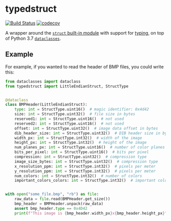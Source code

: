 # typedstruct

[![Build Status](https://travis-ci.com/luizribeiro/typedstruct.svg?branch=master)](https://travis-ci.com/luizribeiro/typedstruct)
[![codecov](https://codecov.io/gh/luizribeiro/typedstruct/branch/master/graph/badge.svg)](https://codecov.io/gh/luizribeiro/typedstruct)

A wrapper around the [`struct` built-in module](https://docs.python.org/3/library/struct.html)
with support for [typing](https://www.python.org/dev/peps/pep-0484/), on top of
Python 3.7 [`dataclasses`](https://docs.python.org/3/library/dataclasses.html).

## Example

For example, if you wanted to read the header of BMP files, you could write
this:

```python
from dataclasses import dataclass
from typedstruct import LittleEndianStruct, StructType


@dataclass
class BMPHeader(LittleEndianStruct):
    type: int = StructType.uint16()  # magic identifier: 0x4d42
    size: int = StructType.uint32()  # file size in bytes
    reserved1: int = StructType.uint16()  # not used
    reserved2: int = StructType.uint16()  # not used
    offset: int = StructType.uint32()  # image data offset in bytes
    dib_header_size: int = StructType.uint32()  # DIB header size in bytes
    width_px: int = StructType.int32()  # width of the image
    height_px: int = StructType.int32()  # height of the image
    num_planes_px: int = StructType.uint16()  # number of color planes
    bits_per_pixel: int = StructType.uint16()  # bits per pixel
    compression: int = StructType.uint32()  # compression type
    image_size_bytes: int = StructType.uint32()  # compression type
    x_resolution_ppm: int = StructType.int32()  # pixels per meter
    y_resolution_ppm: int = StructType.int32()  # pixels per meter
    num_colors: int = StructType.int32()  # number of colors
    important_colors_colors: int = StructType.int32()  # important colors


with open("some_file.bmp", "rb") as file:
    raw_data = file.read(BMPHeader.get_size())
    bmp_header = BMPHeader.unpack(raw_data)
    assert bmp_header.type == 0x4D42
    print(f"This image is {bmp_header.width_px}x{bmp_header.height_px}")
```
